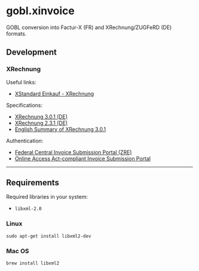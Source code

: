 # gobl.xinvoice

GOBL conversion into Factur-X (FR) and XRechnung/ZUGFeRD (DE) formats.

## Development

### XRechnung

Useful links:

- [XStandard Einkauf - XRechnung](https://xeinkauf.de/xrechnung/)

Specifications:

- [XRechnung 3.0.1 (DE)](https://xeinkauf.de/app/uploads/2023/09/301-XRechnung-2023-09-22.pdf)
- [XRechnung 2.3.1 (DE)](https://xeinkauf.de/app/uploads/2023/02/231-XRechnung-2023-02-03.pdf)
- [English Summary of XRechnung 3.0.1](https://xeinkauf.de/app/uploads/2023/09/XRechnung-EnglishSummary-v301.pdf)

Authentication:

- [Federal Central Invoice Submission Portal (ZRE)](https://xrechnung.bund.de/prod/authenticate.do)
- [Online Access Act-compliant Invoice Submission Portal](https://xrechnung-bdr.de/edi/auth/login)

---

## Requirements

Required libraries in your system:

- `libxml-2.0`

### Linux

```console
sudo apt-get install libxml2-dev
```

### Mac OS

```console
brew install libxml2
```
